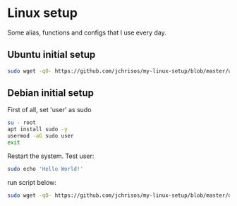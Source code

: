 # Linux setup
Some alias, functions and configs that I use every day.

## Ubuntu initial setup
```sh
sudo wget -qO- https://github.com/jchrisos/my-linux-setup/blob/master/ubuntu_setup.sh | bash
```

## Debian initial setup
First of all, set 'user' as sudo
```sh
su - root
apt install sudo -y
usermod -aG sudo user
exit
```
Restart the system. Test user:
```sh
sudo echo 'Hello World!'
```

run script below:
```sh
sudo wget -qO- https://github.com/jchrisos/my-linux-setup/blob/master/debian_setup.sh | bash
```
